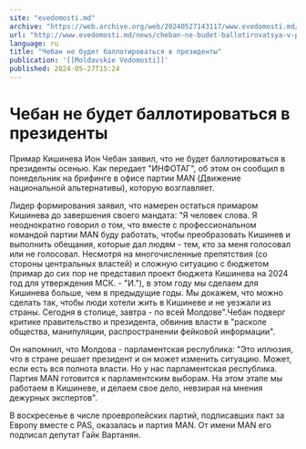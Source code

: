 ```yaml
---
site: "evedomosti.md"
archive: "https://web.archive.org/web/20240527143117/www.evedomosti.md/news/cheban-ne-budet-ballotirovatsya-v-prezidenty"
url: "http://www.evedomosti.md/news/cheban-ne-budet-ballotirovatsya-v-prezidenty"
language: ru
title: "Чебан не будет баллотироваться в президенты"
publication: '[[Moldavskie Vedomosti]]'
published: 2024-05-27T15:24
---
```


# Чебан не будет баллотироваться в президенты

Примар Кишинева Ион Чебан заявил, что не будет баллотироваться в президенты осенью. Как передает "ИНФОТАГ", об этом он сообщил в понедельник на брифинге в офисе партии MAN (Движение национальной альтернативы), которую возглавляет.

Лидер формирования заявил, что намерен остаться примаром Кишинева до завершения своего мандата: "Я человек слова. Я неоднократно говорил о том, что вместе с профессиональном командой партии MAN буду работать, чтобы преобразовать Кишинев и выполнить обещания, которые дал людям - тем, кто за меня голосовал или не голосовал. Несмотря на многочисленные препятствия (со стороны центральных властей) и сложную ситуацию с бюджетом (примар до сих пор не представил проект бюджета Кишинева на 2024 год для утверждения МСК. - "И."), в этом году мы сделаем для Кишинева больше, чем в предыдущие годы. Мы докажем, что можно сделать так, чтобы люди хотели жить в Кишиневе и не уезжали из страны. Сегодня в столице, завтра - по всей Молдове".Чебан подверг критике правительство и президента, обвинив власти в "расколе общества, манипуляции, распространении фейковой информации".

Он напомнил, что Молдова - парламентская республика: "Это иллюзия, что в стране решает президент и он может изменить ситуацию. Может, если есть вся полнота власти. Но у нас парламентская республика. Партия MAN готовится к парламентским выборам. На этом этапе мы работаем в Кишиневе, и делаем свое дело, невзирая на мнения дежурных экспертов".

В воскресенье в числе проевропейских партий, подписавших пакт за Европу вместе с PAS, оказалась и партия MAN. От имени MAN его подписал депутат Гайк Вартанян.